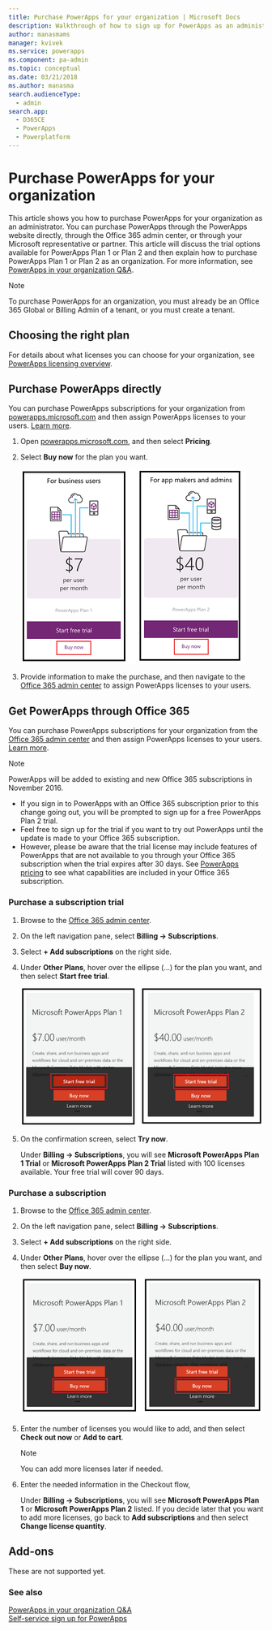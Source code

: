 ```yaml
---
title: Purchase PowerApps for your organization | Microsoft Docs
description: Walkthrough of how to sign up for PowerApps as an administrator.
author: manasmams
manager: kvivek
ms.service: powerapps
ms.component: pa-admin
ms.topic: conceptual
ms.date: 03/21/2018
ms.author: manasma
search.audienceType: 
  - admin
search.app: 
  - D365CE
  - PowerApps
  - Powerplatform
---
```


# Purchase PowerApps for your organization
This article shows you how to purchase PowerApps for your organization as an administrator. You can purchase PowerApps through the PowerApps website directly, through the Office 365 admin center, or through your Microsoft representative or partner. This article will discuss the trial options available for PowerApps Plan 1 or Plan 2 and then explain how to purchase PowerApps Plan 1 or Plan 2 as an organization. For more information, see [PowerApps in your organization Q&A](signup-question-and-answer.md).

> [!NOTE]
>   To purchase PowerApps for an organization, you must already be an Office 365 Global or Billing Admin of a tenant, or you must create a tenant.

## Choosing the right plan
For details about what licenses you can choose for your organization, see [PowerApps licensing overview](pricing-billing-skus.md).

## Purchase PowerApps directly
You can purchase PowerApps subscriptions for your organization from [powerapps.microsoft.com][4] and then assign PowerApps licenses to your users. [Learn more][5].

1. Open [powerapps.microsoft.com][4], and then select **Pricing**.

2. Select **Buy now** for the plan you want.

    ![](./media/signup-for-powerapps-admin/buy-now.png)

3. Provide information to make the purchase, and then navigate to the [Office 365 admin center][6] to assign PowerApps licenses to your users.

## Get PowerApps through Office 365
You can purchase PowerApps subscriptions for your organization from the [Office 365 admin center][6] and then assign PowerApps licenses to your users. [Learn more][5].

> [!NOTE]
> PowerApps will be added to existing and new Office 365 subscriptions in November 2016.
>
> * If you sign in to PowerApps with an Office 365 subscription prior to this change going out, you will be prompted to sign up for a free PowerApps Plan 2 trial.
> * Feel free to sign up for the trial if you want to try out PowerApps until the update is made to your Office 365 subscription.  
> * However, please be aware that the trial license may include features of PowerApps that are not available to you through your Office 365 subscription when the trial expires after 30 days.  See [PowerApps pricing][2] to see what capabilities are included in your Office 365 subscription.


### Purchase a subscription trial
1. Browse to the [Office 365 admin center][6].

2. On the left navigation pane, select **Billing -> Subscriptions**.

3. Select **+ Add subscriptions** on the right side.

4. Under **Other Plans**, hover over the ellipse (...) for the plan you want, and then select **Start free trial**.

    ![](./media/signup-for-powerapps-admin/admin-purchase-trial.png)

5. On the confirmation screen, select **Try now**.

    Under **Billing -> Subscriptions**, you will see **Microsoft PowerApps Plan 1 Trial** or **Microsoft PowerApps Plan 2 Trial** listed with 100 licenses available. Your free trial will cover 90 days.

### Purchase a subscription
1. Browse to the [Office 365 admin center][6].

2. On the left navigation pane, select **Billing -> Subscriptions**.

3. Select **+ Add subscriptions** on the right side.

4. Under **Other Plans**, hover over the ellipse (...) for the plan you want, and then select **Buy now**.

    ![](./media/signup-for-powerapps-admin/admin-purchase-paid.png)

5. Enter the number of licenses you would like to add, and then select **Check out now** or **Add to cart**.

   > [!NOTE]
   > You can add more licenses later if needed.


6. Enter the needed information in the Checkout flow,

    Under **Billing -> Subscriptions**, you will see **Microsoft PowerApps Plan 1** or **Microsoft PowerApps Plan 2** listed. If you decide later that you want to add more licenses, go back to **Add subscriptions** and then select **Change license quantity**.

## Add-ons
These are not supported yet.

### See also
[PowerApps in your organization Q&A](signup-question-and-answer.md)  
[Self-service sign up for PowerApps](../maker/signup-for-powerapps.md)  

<!--Reference links in article-->
[1]: http://go.microsoft.com/fwlink/p/?LinkId=715583
[2]: http://go.microsoft.com/fwlink/p/?LinkId=708209
[4]: https://go.microsoft.com/fwlink/?linkid=832551
[5]: https://support.office.com/article/997596b5-4173-4627-b915-36abac6786dc
[6]: https://portal.office.com/admin/default.aspx
